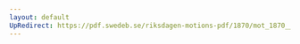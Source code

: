 ```yaml
---
layout: default
UpRedirect: https://pdf.swedeb.se/riksdagen-motions-pdf/1870/mot_1870__fk__00038.pdf
---
```

